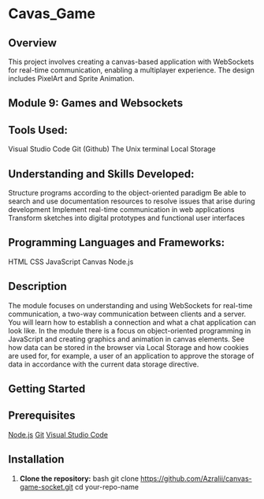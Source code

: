 # Cavas_Game

## Overview
This project involves creating a canvas-based application with WebSockets for real-time communication, enabling a multiplayer experience. The design includes PixelArt and Sprite Animation.

## Module 9: Games and Websockets

## Tools Used:
Visual Studio Code
Git (Github)
The Unix terminal
Local Storage

## Understanding and Skills Developed:
Structure programs according to the object-oriented paradigm
Be able to search and use documentation resources to resolve issues that arise during development
Implement real-time communication in web applications
Transform sketches into digital prototypes and functional user interfaces

## Programming Languages and Frameworks:
HTML
CSS
JavaScript
Canvas
Node.js

## Description
The module focuses on understanding and using WebSockets for real-time communication, a two-way communication between clients and a server. You will learn how to establish a connection and what a chat application can look like. In the module there is a focus on object-oriented programming in JavaScript and creating graphics and animation in canvas elements. See how data can be stored in the browser via Local Storage and how cookies are used for, for example, a user of an application to approve the storage of data in accordance with the current data storage directive.

## Getting Started

## Prerequisites
[Node.js](https://nodejs.org/)
[Git](https://git-scm.com/)
[Visual Studio Code](https://code.visualstudio.com/)

## Installation
1. **Clone the repository:**
bash
git clone https://github.com/Azralii/canvas-game-socket.git
cd your-repo-name
